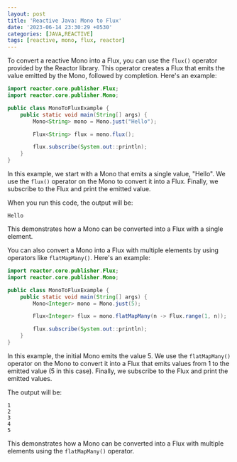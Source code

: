 ```yaml
---
layout: post
title: 'Reactive Java: Mono to Flux'
date: '2023-06-14 23:30:29 +0530'
categories: [JAVA,REACTIVE]
tags: [reactive, mono, flux, reactor]
---
```


To convert a reactive Mono into a Flux, you can use the `flux()` operator provided by the Reactor library. This operator creates a Flux that emits the value emitted by the Mono, followed by completion. Here's an example:

```java
import reactor.core.publisher.Flux;
import reactor.core.publisher.Mono;

public class MonoToFluxExample {
    public static void main(String[] args) {
        Mono<String> mono = Mono.just("Hello");

        Flux<String> flux = mono.flux();

        flux.subscribe(System.out::println);
    }
}
```

In this example, we start with a Mono that emits a single value, "Hello". We use the `flux()` operator on the Mono to convert it into a Flux. Finally, we subscribe to the Flux and print the emitted value.

When you run this code, the output will be:

```
Hello
```

This demonstrates how a Mono can be converted into a Flux with a single element.

You can also convert a Mono into a Flux with multiple elements by using operators like `flatMapMany()`. Here's an example:

```java
import reactor.core.publisher.Flux;
import reactor.core.publisher.Mono;

public class MonoToFluxExample {
    public static void main(String[] args) {
        Mono<Integer> mono = Mono.just(5);

        Flux<Integer> flux = mono.flatMapMany(n -> Flux.range(1, n));

        flux.subscribe(System.out::println);
    }
}
```

In this example, the initial Mono emits the value 5. We use the `flatMapMany()` operator on the Mono to convert it into a Flux that emits values from 1 to the emitted value (5 in this case). Finally, we subscribe to the Flux and print the emitted values.

The output will be:

```
1
2
3
4
5
```

This demonstrates how a Mono can be converted into a Flux with multiple elements using the `flatMapMany()` operator.